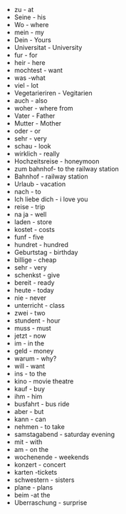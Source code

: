 * zu - at
* Seine - his
* Wo - where
* mein - my
* Dein - Yours
* Universitat - University
* fur - for
* heir - here
* mochtest - want
* was -what
* viel - lot
* Vegetarieriren - Vegitarien
* auch - also
* woher - where from
* Vater - Father
* Mutter - Mother
* oder - or
* sehr - very
* schau - look
* wirklich - really
* Hochzeitsreise - honeymoon
* zum bahnhof- to the railway station
* Bahnhof - railway station
* Urlaub - vacation
* nach - to
* Ich liebe dich - i love you
* reise - trip
* na ja - well
* laden - store
* kostet - costs
* funf - five
* hundret - hundred
* Geburtstag - birthday
* billige - cheap
* sehr - very
* schenkst - give
* bereit - ready
* heute - today
* nie - never
* unterricht - class
* zwei - two
* stundent - hour
* muss - must
* jetzt - now
* im - in the
* geld - money
* warum - why?
* will - want
* ins - to the
* kino - movie theatre
* kauf - buy
* ihm - him
* busfahrt - bus ride
* aber - but
* kann - can
* nehmen - to take
* samstagabend - saturday evening
* mit - with
* am - on the
* wochenende - weekends
* konzert - concert
* karten -tickets
* schwestern - sisters
* plane - plans
* beim -at the
* Uberraschung - surprise